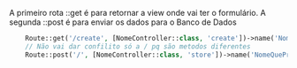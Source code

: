 A primeiro rota ::get é para retornar a view onde vai ter o formulário. A segunda ::post é para enviar os dados para o Banco de Dados 
```php
    Route::get('/create', [NomeController::class, 'create'])->name('NomeQuePreferir-create');
    // Não vai dar confilito só a / pq são metodos diferentes
    Route::post('/', [NomeController::class, 'store'])->name('NomeQuePreferir-store');
```